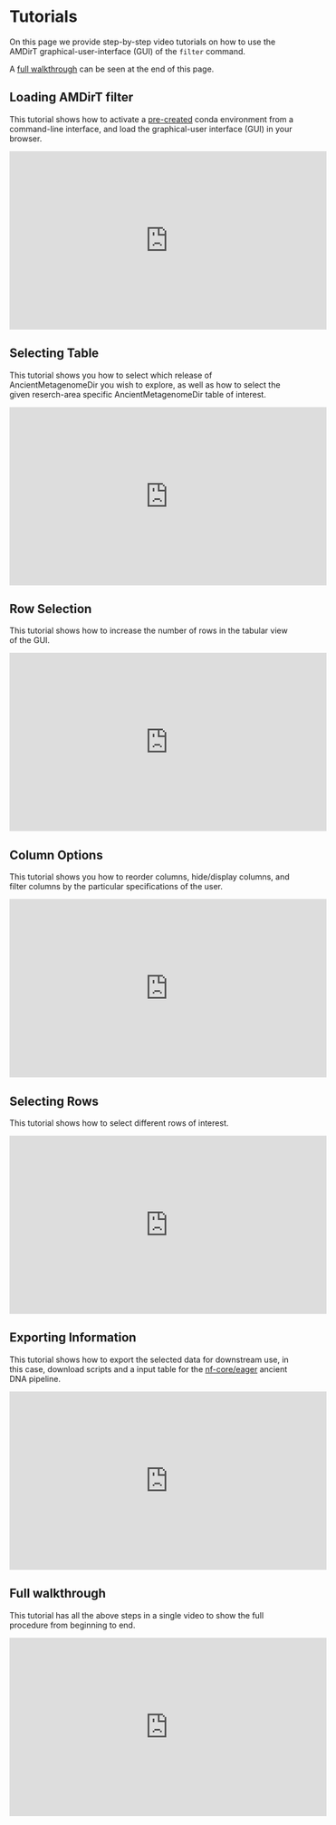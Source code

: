 # Tutorials

On this page we provide step-by-step video tutorials on how to use the AMDirT graphical-user-interface (GUI) of the `filter` command.

A [full walkthrough](#full-walkthrough) can be seen at the end of this page.

## Loading AMDirT filter

This tutorial shows how to activate a [pre-created](README#install) conda environment from a command-line interface, and load the graphical-user interface (GUI) in your browser.

<iframe width="560" height="315" src="https://www.youtube.com/embed/EANpFh__6V8" title="YouTube video player" frameborder="0" allow="accelerometer; autoplay; clipboard-write; encrypted-media; gyroscope; picture-in-picture; web-share" allowfullscreen></iframe>

## Selecting Table

This tutorial shows you how to select which release of AncientMetagenomeDir you wish to explore, as well as how to select the given reserch-area specific AncientMetagenomeDir table of interest.

<iframe width="560" height="315" src="https://www.youtube.com/embed/dUzeJfSTQCU" title="YouTube video player" frameborder="0" allow="accelerometer; autoplay; clipboard-write; encrypted-media; gyroscope; picture-in-picture; web-share" allowfullscreen></iframe>

## Row Selection

This tutorial shows how to increase the number of rows in the tabular view of the GUI.

<iframe width="560" height="315" src="https://www.youtube.com/embed/DFHlGQcREy0" title="YouTube video player" frameborder="0" allow="accelerometer; autoplay; clipboard-write; encrypted-media; gyroscope; picture-in-picture; web-share" allowfullscreen></iframe>

## Column Options

This tutorial shows you how to reorder columns, hide/display columns, and filter columns by the particular specifications of the user.

<iframe width="560" height="315" src="https://www.youtube.com/embed/uRPkvGum19A" title="YouTube video player" frameborder="0" allow="accelerometer; autoplay; clipboard-write; encrypted-media; gyroscope; picture-in-picture; web-share" allowfullscreen></iframe>

## Selecting Rows

This tutorial shows how to select different rows of interest.

<iframe width="560" height="315" src="https://www.youtube.com/embed/-EnIIMEIGgA" title="YouTube video player" frameborder="0" allow="accelerometer; autoplay; clipboard-write; encrypted-media; gyroscope; picture-in-picture; web-share" allowfullscreen></iframe>

## Exporting Information

This tutorial shows how to export the selected data for downstream use, in this case, download scripts and a input table for the [nf-core/eager](https://nf-co.re/eager) ancient DNA pipeline.

<iframe width="560" height="315" src="https://www.youtube.com/embed/Re6YAdGmm7w" title="YouTube video player" frameborder="0" allow="accelerometer; autoplay; clipboard-write; encrypted-media; gyroscope; picture-in-picture; web-share" allowfullscreen></iframe>

## Full walkthrough

This tutorial has all the above steps in a single video to show the full procedure from beginning to end.

<iframe width="560" height="315" src="https://www.youtube.com/embed/iWrHJFG7Ky0" title="YouTube video player" frameborder="0" allow="accelerometer; autoplay; clipboard-write; encrypted-media; gyroscope; picture-in-picture; web-share" allowfullscreen></iframe>
